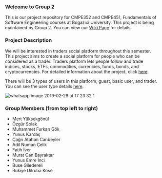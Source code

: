 ### Welcome to Group 2 
This is our project repository for CMPE352 and CMPE451, Fundamentals of Software Engineering courses at Bogazici University.
This project is being maintained by Group 2. You can view our [Wiki Page](https://github.com/bounswe/bounswe2019group2/wiki) for details.

### Project Description 

We will be interested in traders social platform throughout this semester. This project aims to create a social platform for people who can be considered as a trader. Traders platform lets people follow and trade indices, stocks, ETFs, commodities, currencies, funds, bonds, and cryptocurrencies. For detailed information about the project, click [here](https://github.com/bounswe/bounswe2019group2/blob/master/CMPE352_Spring20182019_TradersPlatform.pdf). 


There will be 3 types of users in this platform; guest, basic user, and trader. You can see the user type details [here](https://github.com/bounswe/bounswe2019group2/wiki/User-Types).


![whatsapp image 2019-02-28 at 17 23 32 1](https://user-images.githubusercontent.com/25434779/53701631-b42c3500-3e07-11e9-9eac-639c7ceca92f.jpeg)

### Group Members (from top left to right)
* Mert Yüksekgönül
* Özgür Solak
* Muhammet Furkan Gök
* Yunus Kardaş
* Çağrı Atahan Canbeyler
* Adil Numan Çelik
* Fatih İver
* Murat Can Bayraktar 
* Yunus Emre İnci
* Buse Giledereli
* Rukiye Dilruba Köse
